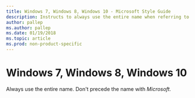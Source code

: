 ```yaml
---
title: Windows 7, Windows 8, Windows 10 - Microsoft Style Guide
description: Instructs to always use the entire name when referring to Windows 7, Windows 8, Windows 10 and to not precede the name with Microsoft.
author: pallep
ms.author: pallep
ms.date: 01/19/2018
ms.topic: article
ms.prod: non-product-specific
---
```


# Windows 7, Windows 8, Windows 10

Always use the entire name. Don't precede the name with *Microsoft.*
